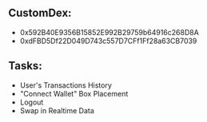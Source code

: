 ## CustomDex:

- 0x592B40E9356B15852E992B29759b64916c268D8A
- 0xdFBD5Df22D049D743c557D7CFf1Ff28a63CB7039

## Tasks:

- User's Transactions History
- "Connect Wallet" Box Placement
- Logout
- Swap in Realtime Data
